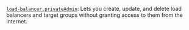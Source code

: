 [`load-balancer.privateAdmin`](../../../../iam/concepts/access-control/roles.md#lb-private-admin): Lets you create, update, and delete load balancers and target groups without granting access to them from the internet.

